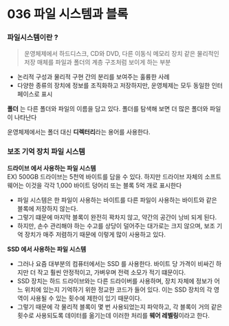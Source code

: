 # 036 파일 시스템과 블록 

### 파일시스템이란 ? 
> 운영체제에서 하드디스크, CD와 DVD, 다른 이동식 메모리 장치 같은 물리적인 저장 매체를 파일과 폴더의 계층 구조처럼 보이게 하는 부분 

- 논리적 구성과 물리적 구현 간의 분리를 보여주는 훌륭한 사례 
- 다양한 종류의 장치에 정보를 조직화하고 저장하지만, 운영체제는 모두 동일한 인터페이스로 표시 

**폴더** 는 다른 폴더와 파일의 이름을 담고 있다. 폴더를 탐색해 보면 더 많은 폴더와 파일이 나타난다 

운영체제에서는 폴더 대신 **디렉터리**라는 용어를 사용한다. 

### 보조 기억 장치 파일 시스템 
**드라이브 에서 사용하는 파일 시스템**<br>
EX) 500GB 드라이브는 5천억 바이트를 담을 수 있다. 하지만 드라이브 자체의 소프트웨어는 이것을 각각 1,000 바이트 덩어리 또는 블록 5억 개로 표시한다 

- 파일 시스템은 한 파일이 사용하는 바이트를 다른 파일이 사용하는 바이트와 같은 블록에 저장하지 않는다. 
- 그렇기 떄문에 마지막 블록이 완전히 꽉차지 않고, 약간의 공간이 낭비 되게 된다. 
- 하지만, 손수 관리해야 하는 수고를 상당이 덜어주는 대가로는 크지 않으며, 보조 기억 장치가 매주 저렴하기 때문에 이렇게 많이 사용하고 있다. 

**SSD 에서 사용하는 파일 시스템**<br>
- 그러나 요즘 대부분의 컴퓨터에서는 SSD 를 사용한다. 바이트 당 가격이 비싸긴 하지만 더 작고 훨씬 안정적이고, 가벼우며 전력 소모가 적기 떄문이다. 
- SSD 장치는 하드 드라이브와는 다른 드라이버를 사용하며, 장치 자체에 정보가 어느 위치에 있는지 기억하기 위한 정교한 코드가 들어 있다. 이는 SSD 장치의 각 영역이 사용될 수 있는 횟수에 제한이 있기 때문이다. 
- 그렇기 때문에 각 물리적 블록이 몇 번 사용되었는지 파악하고, 각 블록이 거의 같은 횟수로 사용되도록 데이터를 옮기는데 이러한 처리를 **웨어 레벨링**이라고 한다. 

